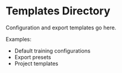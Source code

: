 # Templates Directory

Configuration and export templates go here.

Examples:

- Default training configurations
- Export presets
- Project templates
